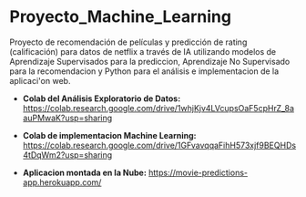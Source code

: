 # Proyecto_Machine_Learning
Proyecto de recomendación de películas y predicción de rating (calificación) para datos de netflix a través de IA utilizando modelos de Aprendizaje Supervisados para la prediccion, Aprendizaje No Supervisado para la recomendacion y Python para el análisis e implementacion de la aplicaci'on web.

* **Colab del Análisis Exploratorio de Datos:** https://colab.research.google.com/drive/1whjKjv4LVcupsOaF5cpHrZ_8aauPMwaK?usp=sharing

*  **Colab de implementacion Machine Learning:** https://colab.research.google.com/drive/1GFvavqqaFihH573xjf9BEQHDs4tDqWm2?usp=sharing

*  **Aplicacion montada en la Nube:** https://movie-predictions-app.herokuapp.com/
